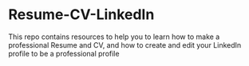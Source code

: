 # Resume-CV-LinkedIn
This repo contains resources to help you to learn how to make a professional Resume and CV, and how to create and edit your LinkedIn profile to be a professional profile
